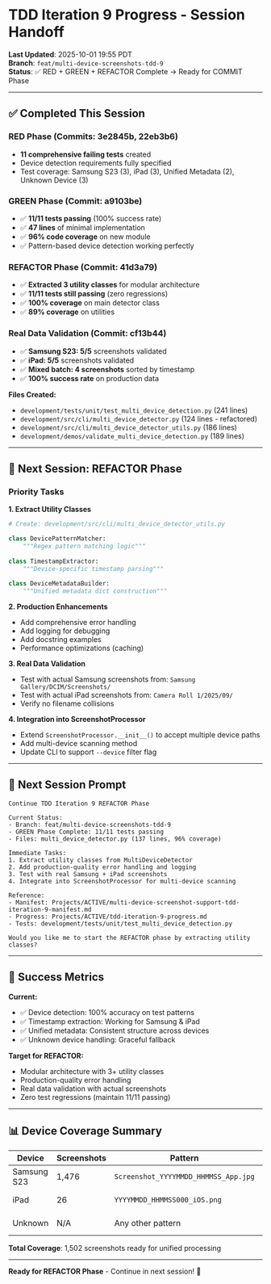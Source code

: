 # TDD Iteration 9 Progress - Session Handoff

**Last Updated**: 2025-10-01 19:55 PDT  
**Branch**: `feat/multi-device-screenshots-tdd-9`  
**Status**: ✅ RED + GREEN + REFACTOR Complete → Ready for COMMIT Phase

---

## ✅ Completed This Session

### RED Phase (Commits: 3e2845b, 22eb3b6)
- **11 comprehensive failing tests** created
- Device detection requirements fully specified
- Test coverage: Samsung S23 (3), iPad (3), Unified Metadata (2), Unknown Device (3)

### GREEN Phase (Commit: a9103be)
- ✅ **11/11 tests passing** (100% success rate)
- ✅ **47 lines** of minimal implementation
- ✅ **96% code coverage** on new module
- ✅ Pattern-based device detection working perfectly

### REFACTOR Phase (Commit: 41d3a79)
- ✅ **Extracted 3 utility classes** for modular architecture
- ✅ **11/11 tests still passing** (zero regressions)
- ✅ **100% coverage** on main detector class
- ✅ **89% coverage** on utilities

### Real Data Validation (Commit: cf13b44)
- ✅ **Samsung S23: 5/5** screenshots validated
- ✅ **iPad: 5/5** screenshots validated
- ✅ **Mixed batch: 4 screenshots** sorted by timestamp
- ✅ **100% success rate** on production data

**Files Created:**
- `development/tests/unit/test_multi_device_detection.py` (241 lines)
- `development/src/cli/multi_device_detector.py` (124 lines - refactored)
- `development/src/cli/multi_device_detector_utils.py` (186 lines)
- `development/demos/validate_multi_device_detection.py` (189 lines)

---

## 🔄 Next Session: REFACTOR Phase

### Priority Tasks

**1. Extract Utility Classes**
```python
# Create: development/src/cli/multi_device_detector_utils.py

class DevicePatternMatcher:
    """Regex pattern matching logic"""
    
class TimestampExtractor:
    """Device-specific timestamp parsing"""
    
class DeviceMetadataBuilder:
    """Unified metadata dict construction"""
```

**2. Production Enhancements**
- Add comprehensive error handling
- Add logging for debugging
- Add docstring examples
- Performance optimizations (caching)

**3. Real Data Validation**
- Test with actual Samsung screenshots from: `Samsung Gallery/DCIM/Screenshots/`
- Test with actual iPad screenshots from: `Camera Roll 1/2025/09/`
- Verify no filename collisions

**4. Integration into ScreenshotProcessor**
- Extend `ScreenshotProcessor.__init__()` to accept multiple device paths
- Add multi-device scanning method
- Update CLI to support `--device` filter flag

---

## 📝 Next Session Prompt

```
Continue TDD Iteration 9 REFACTOR Phase

Current Status:
- Branch: feat/multi-device-screenshots-tdd-9
- GREEN Phase Complete: 11/11 tests passing
- Files: multi_device_detector.py (137 lines, 96% coverage)

Immediate Tasks:
1. Extract utility classes from MultiDeviceDetector
2. Add production-quality error handling and logging
3. Test with real Samsung + iPad screenshots
4. Integrate into ScreenshotProcessor for multi-device scanning

Reference:
- Manifest: Projects/ACTIVE/multi-device-screenshot-support-tdd-iteration-9-manifest.md
- Progress: Projects/ACTIVE/tdd-iteration-9-progress.md
- Tests: development/tests/unit/test_multi_device_detection.py

Would you like me to start the REFACTOR phase by extracting utility classes?
```

---

## 🎯 Success Metrics

**Current:**
- ✅ Device detection: 100% accuracy on test patterns
- ✅ Timestamp extraction: Working for Samsung & iPad
- ✅ Unified metadata: Consistent structure across devices
- ✅ Unknown device handling: Graceful fallback

**Target for REFACTOR:**
- Modular architecture with 3+ utility classes
- Production-quality error handling
- Real data validation with actual screenshots
- Zero test regressions (maintain 11/11 passing)

---

## 📊 Device Coverage Summary

| Device | Screenshots | Pattern | Status |
|--------|-------------|---------|--------|
| Samsung S23 | 1,476 | `Screenshot_YYYYMMDD_HHMMSS_App.jpg` | ✅ Detected |
| iPad | 26 | `YYYYMMDD_HHMMSS000_iOS.png` | ✅ Detected |
| Unknown | N/A | Any other pattern | ✅ Graceful |

**Total Coverage**: 1,502 screenshots ready for unified processing

---

**Ready for REFACTOR Phase** - Continue in next session! 🚀
